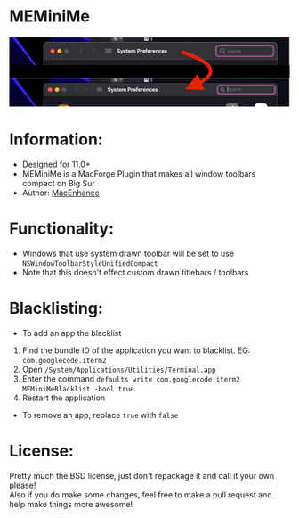 # MEMiniMe

![preview](./preview.png)

# Information:

- Designed for 11.0+
- MEMiniMe is a MacForge Plugin that makes all window toolbars compact on Big Sur
- Author: [MacEnhance](https://github.com/MacEnhance)

# Functionality:

- Windows that use system drawn toolbar will be set to use `NSWindowToolbarStyleUnifiedCompact` 
- Note that this doesn't effect custom drawn titlebars / toolbars 

# Blacklisting:

- To add an app the blacklist

1. Find the bundle ID of the application you want to blacklist. EG: `com.googlecode.iterm2`
2. Open `/System/Applications/Utilities/Terminal.app`
3. Enter the command `defaults write com.googlecode.iterm2 MEMiniMeBlacklist -bool true`
4. Restart the application

- To remove an app, replace `true` with `false`

<!--# Installation:

1. Download and open [MacForge](https://github.com/w0lfschild/app_updates/raw/master/MacForge/MacForge.zip)
2. Install [MEMiniMe](https://www.macenhance.com/mflink?com.macenhance.MEMiniMe)-->

# License:

Pretty much the BSD license, just don't repackage it and call it your own please!    
Also if you do make some changes, feel free to make a pull request and help make things more awesome!
